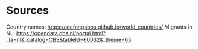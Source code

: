 # Sources
Country names: https://stefangabos.github.io/world_countries/
Migrants in NL: https://opendata.cbs.nl/portal.html?_la=nl&_catalog=CBS&tableId=60032&_theme=65 

